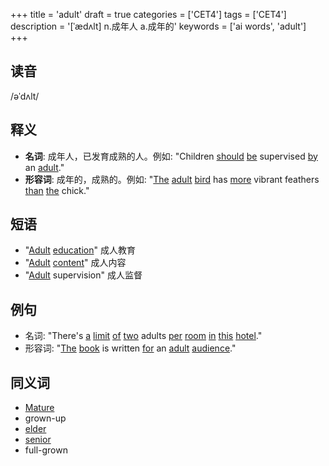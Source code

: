 +++
title = 'adult'
draft = true
categories = ['CET4']
tags = ['CET4']
description = '[ˈædʌlt] n.成年人 a.成年的'
keywords = ['ai words', 'adult']
+++

## 读音
/əˈdʌlt/

## 释义
- **名词**: 成年人，已发育成熟的人。例如: "Children [should](/zh/post/should/) [be](/zh/post/be/) supervised [by](/zh/post/by/) an [adult](/zh/post/adult/)."
- **形容词**: 成年的，成熟的。例如: "[The](/zh/post/the/) [adult](/zh/post/adult/) [bird](/zh/post/bird/) has [more](/zh/post/more/) vibrant feathers [than](/zh/post/than/) [the](/zh/post/the/) chick."

## 短语
- "[Adult](/zh/post/adult/) [education](/zh/post/education/)" 成人教育
- "[Adult](/zh/post/adult/) [content](/zh/post/content/)" 成人内容
- "[Adult](/zh/post/adult/) supervision" 成人监督

## 例句
- 名词: "There's [a](/zh/post/a/) [limit](/zh/post/limit/) [of](/zh/post/of/) [two](/zh/post/two/) adults [per](/zh/post/per/) [room](/zh/post/room/) [in](/zh/post/in/) [this](/zh/post/this/) [hotel](/zh/post/hotel/)."
- 形容词: "[The](/zh/post/the/) [book](/zh/post/book/) is written [for](/zh/post/for/) an [adult](/zh/post/adult/) [audience](/zh/post/audience/)."

## 同义词
- [Mature](/zh/post/mature/)
- grown-up
- [elder](/zh/post/elder/)
- [senior](/zh/post/senior/)
- full-grown
